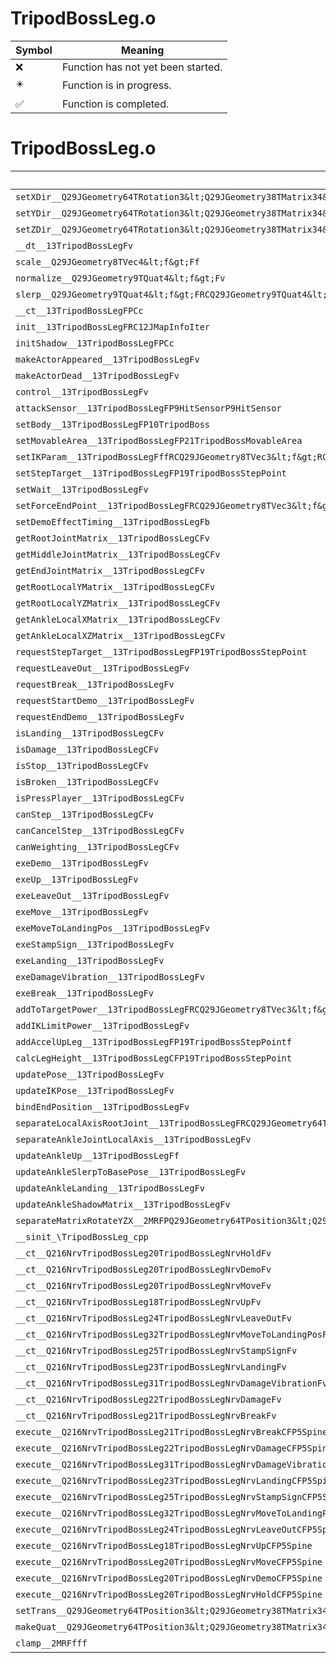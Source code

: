 # TripodBossLeg.o
| Symbol | Meaning 
| ------------- | ------------- 
| :x: | Function has not yet been started. 
| :eight_pointed_black_star: | Function is in progress. 
| :white_check_mark: | Function is completed. 


# TripodBossLeg.o
| Symbol | Decompiled? |
| ------------- | ------------- |
| `setXDir__Q29JGeometry64TRotation3&lt;Q29JGeometry38TMatrix34&lt;Q29JGeometry13SMatrix34C&lt;f&gt;&gt;&gt;Ffff` | :x: |
| `setYDir__Q29JGeometry64TRotation3&lt;Q29JGeometry38TMatrix34&lt;Q29JGeometry13SMatrix34C&lt;f&gt;&gt;&gt;Ffff` | :x: |
| `setZDir__Q29JGeometry64TRotation3&lt;Q29JGeometry38TMatrix34&lt;Q29JGeometry13SMatrix34C&lt;f&gt;&gt;&gt;Ffff` | :x: |
| `__dt__13TripodBossLegFv` | :x: |
| `scale__Q29JGeometry8TVec4&lt;f&gt;Ff` | :x: |
| `normalize__Q29JGeometry9TQuat4&lt;f&gt;Fv` | :x: |
| `slerp__Q29JGeometry9TQuat4&lt;f&gt;FRCQ29JGeometry9TQuat4&lt;f&gt;RCQ29JGeometry9TQuat4&lt;f&gt;f` | :x: |
| `__ct__13TripodBossLegFPCc` | :x: |
| `init__13TripodBossLegFRC12JMapInfoIter` | :x: |
| `initShadow__13TripodBossLegFPCc` | :x: |
| `makeActorAppeared__13TripodBossLegFv` | :x: |
| `makeActorDead__13TripodBossLegFv` | :x: |
| `control__13TripodBossLegFv` | :x: |
| `attackSensor__13TripodBossLegFP9HitSensorP9HitSensor` | :x: |
| `setBody__13TripodBossLegFP10TripodBoss` | :x: |
| `setMovableArea__13TripodBossLegFP21TripodBossMovableArea` | :x: |
| `setIKParam__13TripodBossLegFffRCQ29JGeometry8TVec3&lt;f&gt;RCQ29JGeometry8TVec3&lt;f&gt;RCQ29JGeometry8TVec3&lt;f&gt;` | :x: |
| `setStepTarget__13TripodBossLegFP19TripodBossStepPoint` | :x: |
| `setWait__13TripodBossLegFv` | :x: |
| `setForceEndPoint__13TripodBossLegFRCQ29JGeometry8TVec3&lt;f&gt;` | :x: |
| `setDemoEffectTiming__13TripodBossLegFb` | :x: |
| `getRootJointMatrix__13TripodBossLegCFv` | :x: |
| `getMiddleJointMatrix__13TripodBossLegCFv` | :x: |
| `getEndJointMatrix__13TripodBossLegCFv` | :x: |
| `getRootLocalYMatrix__13TripodBossLegCFv` | :x: |
| `getRootLocalYZMatrix__13TripodBossLegCFv` | :x: |
| `getAnkleLocalXMatrix__13TripodBossLegCFv` | :x: |
| `getAnkleLocalXZMatrix__13TripodBossLegCFv` | :x: |
| `requestStepTarget__13TripodBossLegFP19TripodBossStepPoint` | :x: |
| `requestLeaveOut__13TripodBossLegFv` | :x: |
| `requestBreak__13TripodBossLegFv` | :x: |
| `requestStartDemo__13TripodBossLegFv` | :x: |
| `requestEndDemo__13TripodBossLegFv` | :x: |
| `isLanding__13TripodBossLegCFv` | :x: |
| `isDamage__13TripodBossLegCFv` | :x: |
| `isStop__13TripodBossLegCFv` | :x: |
| `isBroken__13TripodBossLegCFv` | :x: |
| `isPressPlayer__13TripodBossLegCFv` | :x: |
| `canStep__13TripodBossLegCFv` | :x: |
| `canCancelStep__13TripodBossLegCFv` | :x: |
| `canWeighting__13TripodBossLegCFv` | :x: |
| `exeDemo__13TripodBossLegFv` | :x: |
| `exeUp__13TripodBossLegFv` | :x: |
| `exeLeaveOut__13TripodBossLegFv` | :x: |
| `exeMove__13TripodBossLegFv` | :x: |
| `exeMoveToLandingPos__13TripodBossLegFv` | :x: |
| `exeStampSign__13TripodBossLegFv` | :x: |
| `exeLanding__13TripodBossLegFv` | :x: |
| `exeDamageVibration__13TripodBossLegFv` | :x: |
| `exeBreak__13TripodBossLegFv` | :x: |
| `addToTargetPower__13TripodBossLegFRCQ29JGeometry8TVec3&lt;f&gt;f` | :x: |
| `addIKLimitPower__13TripodBossLegFv` | :x: |
| `addAccelUpLeg__13TripodBossLegFP19TripodBossStepPointf` | :x: |
| `calcLegHeight__13TripodBossLegCFP19TripodBossStepPoint` | :x: |
| `updatePose__13TripodBossLegFv` | :x: |
| `updateIKPose__13TripodBossLegFv` | :x: |
| `bindEndPosition__13TripodBossLegFv` | :x: |
| `separateLocalAxisRootJoint__13TripodBossLegFRCQ29JGeometry64TPosition3&lt;Q29JGeometry38TMatrix34&lt;Q29JGeometry13SMatrix34C&lt;f&gt;&gt;&gt;` | :x: |
| `separateAnkleJointLocalAxis__13TripodBossLegFv` | :x: |
| `updateAnkleUp__13TripodBossLegFf` | :x: |
| `updateAnkleSlerpToBasePose__13TripodBossLegFv` | :x: |
| `updateAnkleLanding__13TripodBossLegFv` | :x: |
| `updateAnkleShadowMatrix__13TripodBossLegFv` | :x: |
| `separateMatrixRotateYZX__2MRFPQ29JGeometry64TPosition3&lt;Q29JGeometry38TMatrix34&lt;Q29JGeometry13SMatrix34C&lt;f&gt;&gt;&gt;PQ29JGeometry64TPosition3&lt;Q29JGeometry38TMatrix34&lt;Q29JGeometry13SMatrix34C&lt;f&gt;&gt;&gt;RCQ29JGeometry64TPosition3&lt;Q29JGeometry38TMatrix34&lt;Q29JGeometry13SMatrix34C&lt;f&gt;&gt;&gt;RCQ29JGeometry64TPosition3&lt;Q29JGeometry38TMatrix34&lt;Q29JGeometry13SMatrix34C&lt;f&gt;&gt;&gt;` | :x: |
| `__sinit_\TripodBossLeg_cpp` | :x: |
| `__ct__Q216NrvTripodBossLeg20TripodBossLegNrvHoldFv` | :x: |
| `__ct__Q216NrvTripodBossLeg20TripodBossLegNrvDemoFv` | :x: |
| `__ct__Q216NrvTripodBossLeg20TripodBossLegNrvMoveFv` | :x: |
| `__ct__Q216NrvTripodBossLeg18TripodBossLegNrvUpFv` | :x: |
| `__ct__Q216NrvTripodBossLeg24TripodBossLegNrvLeaveOutFv` | :x: |
| `__ct__Q216NrvTripodBossLeg32TripodBossLegNrvMoveToLandingPosFv` | :x: |
| `__ct__Q216NrvTripodBossLeg25TripodBossLegNrvStampSignFv` | :x: |
| `__ct__Q216NrvTripodBossLeg23TripodBossLegNrvLandingFv` | :x: |
| `__ct__Q216NrvTripodBossLeg31TripodBossLegNrvDamageVibrationFv` | :x: |
| `__ct__Q216NrvTripodBossLeg22TripodBossLegNrvDamageFv` | :x: |
| `__ct__Q216NrvTripodBossLeg21TripodBossLegNrvBreakFv` | :x: |
| `execute__Q216NrvTripodBossLeg21TripodBossLegNrvBreakCFP5Spine` | :x: |
| `execute__Q216NrvTripodBossLeg22TripodBossLegNrvDamageCFP5Spine` | :x: |
| `execute__Q216NrvTripodBossLeg31TripodBossLegNrvDamageVibrationCFP5Spine` | :x: |
| `execute__Q216NrvTripodBossLeg23TripodBossLegNrvLandingCFP5Spine` | :x: |
| `execute__Q216NrvTripodBossLeg25TripodBossLegNrvStampSignCFP5Spine` | :x: |
| `execute__Q216NrvTripodBossLeg32TripodBossLegNrvMoveToLandingPosCFP5Spine` | :x: |
| `execute__Q216NrvTripodBossLeg24TripodBossLegNrvLeaveOutCFP5Spine` | :x: |
| `execute__Q216NrvTripodBossLeg18TripodBossLegNrvUpCFP5Spine` | :x: |
| `execute__Q216NrvTripodBossLeg20TripodBossLegNrvMoveCFP5Spine` | :x: |
| `execute__Q216NrvTripodBossLeg20TripodBossLegNrvDemoCFP5Spine` | :x: |
| `execute__Q216NrvTripodBossLeg20TripodBossLegNrvHoldCFP5Spine` | :x: |
| `setTrans__Q29JGeometry64TPosition3&lt;Q29JGeometry38TMatrix34&lt;Q29JGeometry13SMatrix34C&lt;f&gt;&gt;&gt;Ffff` | :x: |
| `makeQuat__Q29JGeometry64TPosition3&lt;Q29JGeometry38TMatrix34&lt;Q29JGeometry13SMatrix34C&lt;f&gt;&gt;&gt;FRCQ29JGeometry9TQuat4&lt;f&gt;` | :x: |
| `clamp__2MRFfff` | :x: |
